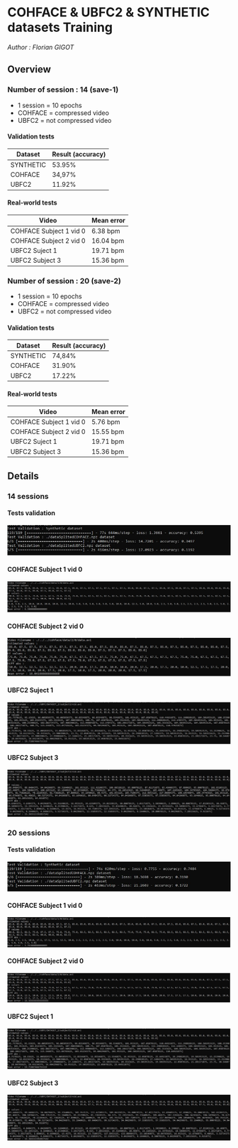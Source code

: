# COHFACE & UBFC2 & SYNTHETIC datasets Training

<em> Author : Florian GIGOT </em>

## Overview

### Number of session : 14 (save-1)

- 1 session  = 10 epochs
- COHFACE = compressed video
- UBFC2 = not compressed video

#### Validation tests
<table>
    <thead>
        <th>Dataset</th>
        <th>Result (accuracy)</th>
    </thead>
    <tbody>
        <tr>
            <td>SYNTHETIC</td>
            <td>53.95%</td>
        </tr>
        <tr>
            <td>COHFACE</td>
            <td>34,97%</td>
        </tr>
        <tr>
            <td>UBFC2</td>
            <td>11.92%</td>
        </tr>
    </tbody>
</table>

#### Real-world tests

<table>
    <thead>
        <th>Video</th>
        <th>Mean error </th>
    </thead>
    <tbody>
        <tr>
            <td>COHFACE Subject 1 vid 0</td>
            <td>6.38 bpm</td>
        </tr>
        <tr>
            <td>COHFACE Subject 2 vid 0</td>
            <td>16.04 bpm</td>
        </tr>
        <tr>
            <td>UBFC2 Suject 1</td>
            <td>19.71 bpm</td>
        </tr>
        <tr>
            <td>UBFC2 Subject 3</td>
            <td>15.36 bpm</td>
        </tr>
    </tbody>
</table>

### Number of session : 20 (save-2)

- 1 session  = 10 epochs
- COHFACE = compressed video
- UBFC2 = not compressed video

#### Validation tests
<table>
    <thead>
        <th>Dataset</th>
        <th>Result (accuracy)</th>
    </thead>
    <tbody>
        <tr>
            <td>SYNTHETIC</td>
            <td>74,84%</td>
        </tr>
        <tr>
            <td>COHFACE</td>
            <td>31.90%</td>
        </tr>
        <tr>
            <td>UBFC2</td>
            <td>17.22%</td>
        </tr>
    </tbody>
</table>


#### Real-world tests

<table>
    <thead>
        <th>Video</th>
        <th>Mean error </th>
    </thead>
    <tbody>
        <tr>
            <td>COHFACE Subject 1 vid 0</td>
            <td>5.76 bpm</td>
        </tr>
        <tr>
            <td>COHFACE Subject 2 vid 0</td>
            <td>15.55 bpm</td>
        </tr>
        <tr>
            <td>UBFC2 Suject 1</td>
            <td>19.71 bpm</td>
        </tr>
        <tr>
            <td>UBFC2 Subject 3</td>
            <td>15.36 bpm</td>
        </tr>
    </tbody>
</table>


## Details

### 14 sessions

#### Tests validation
![Tests validation](./imgs/test_Validation-save1.JPG)
#### COHFACE Subject 1 vid 0
![COHFACE Subject 1 vid 0](./imgs/COHFACE-1-0-save1.JPG)
#### COHFACE Subject 2 vid 0
![COHFACE Subject 2 vid 0](./imgs/COHFACE-2-0-save1.JPG)
#### UBFC2 Suject 1
![UBFC2 Suject 1](./imgs/UBFC-1-save1.JPG)
#### UBFC2 Subject 3
![UBFC2 Subject 3](./imgs/UBFC-3-save1.JPG)

### 20 sessions

#### Tests validation
![Tests validation](./imgs/test_Validation-save2.JPG)
#### COHFACE Subject 1 vid 0
![COHFACE Subject 1 vid 0](./imgs/COHFACE-1-0-save2.JPG)
#### COHFACE Subject 2 vid 0
![COHFACE Subject 2 vid 0](./imgs/COHFACE-2-0-save2.JPG)
#### UBFC2 Suject 1
![UBFC2 Suject 1](./imgs/UBFC-1-save2.JPG)
#### UBFC2 Subject 3
![UBFC2 Subject 3](./imgs/UBFC-3-save2.JPG)